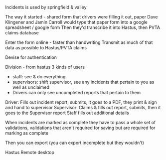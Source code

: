 Incidents is used by springfield & valley

The way it started - shared form that drivers were filling it out, paper
Dave Klingener and Jamin Carroll would type that paper form into a google spreadsheet / google form
Then they'd transcribe it into Hastus, then PVTA claims database

Enter the form online - faster than handwriting
Transmit as much of that data as possible to Hastus/PVTA claims

Devise for authentication

Division - from hastus
3 kinds of users
- staff: see & do everything
- supervisors: shift supervisor, see any incidents that pertain to you as well as unclaimed
- Drivers can only see uncompleted reports that pertain to them

Driver: Fills out incident report, submits, it goes to a PDF, they print & sign and hand to supervisor
Supervisor: Claims & fills out report, submits, then it goes to the Supervisor report
Staff fills out additional details

When incidents are marked as complete they have to pass a whole set of validations,
validations that aren't required for saving but are required for marking as complete

Then you can export (you can export incomplete but they wouldn't)

Hastus
Remote desktop
